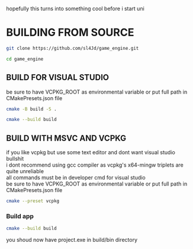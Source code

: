 hopefully this turns into something cool before i start uni

# BUILDING FROM SOURCE

```bash
git clone https://github.com/sl4Jd/game_engine.git
```
```bash
cd game_engine
```
## BUILD FOR VISUAL STUDIO
be sure to have VCPKG_ROOT as environmental variable or put full path in CMakePresets.json file 
```bash
cmake -B build -S .
```
```bash
cmake --build build
```
## BUILD WITH MSVC AND VCPKG
if you like vcpkg but use some text editor and dont want visual studio bullshit  
i dont recommend using gcc compiler as vcpkg's x64-mingw triplets are quite unreliable  
all commands must be in developer cmd for visual studio  
be sure to have VCPKG_ROOT as environmental variable or put full path in CMakePresets.json file 
```bash
cmake --preset vcpkg
```
### Build app
```bash
cmake --build build
```
you shoud now have project.exe in build/bin directory
